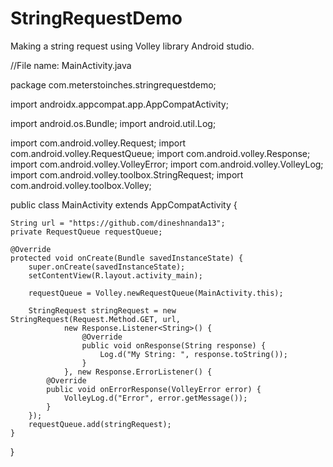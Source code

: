 # StringRequestDemo
Making a string request using Volley library Android studio.

//File name: MainActivity.java

package com.meterstoinches.stringrequestdemo;

import androidx.appcompat.app.AppCompatActivity;

import android.os.Bundle;
import android.util.Log;

import com.android.volley.Request;
import com.android.volley.RequestQueue;
import com.android.volley.Response;
import com.android.volley.VolleyError;
import com.android.volley.VolleyLog;
import com.android.volley.toolbox.StringRequest;
import com.android.volley.toolbox.Volley;

public class MainActivity extends AppCompatActivity {

    String url = "https://github.com/dineshnanda13";
    private RequestQueue requestQueue;

    @Override
    protected void onCreate(Bundle savedInstanceState) {
        super.onCreate(savedInstanceState);
        setContentView(R.layout.activity_main);

        requestQueue = Volley.newRequestQueue(MainActivity.this);

        StringRequest stringRequest = new StringRequest(Request.Method.GET, url,
                new Response.Listener<String>() {
                    @Override
                    public void onResponse(String response) {
                        Log.d("My String: ", response.toString());
                    }
                }, new Response.ErrorListener() {
            @Override
            public void onErrorResponse(VolleyError error) {
                VolleyLog.d("Error", error.getMessage());
            }
        });
        requestQueue.add(stringRequest);
    }
}


